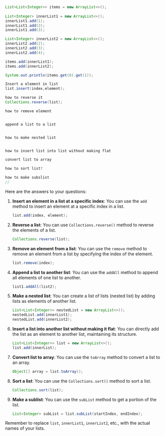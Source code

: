 ```java
List<List<Integer>> items = new ArrayList<>();
        
List<Integer> innerList1 = new ArrayList<>();
innerList1.add(1);
innerList1.add(2);
innerList1.add(3);

List<Integer> innerList2 = new ArrayList<>();
innerList2.add(2);
innerList2.add(3);
innerList2.add(4);

items.add(innerList1);
items.add(innerList2);

System.out.println(items.get(0).get(1));


```


```java
Insert a element in list
list.insert(index,element);

how to reverse it
Collections.reverse(list);

how to remove element 


append a list to a list


how to make nested list


how to insert list into list without making flat

convert list to array

how to sort list?

how to make subslist
//
```


Here are the answers to your questions:

1. **Insert an element in a list at a specific index**: You can use the `add` method to insert an element at a specific index in a list.

    ```java
    list.add(index, element);
    ```

2. **Reverse a list**: You can use `Collections.reverse()` method to reverse the elements of a list.

    ```java
    Collections.reverse(list);
    ```

3. **Remove an element from a list**: You can use the `remove` method to remove an element from a list by specifying the index of the element.

    ```java
    list.remove(index);
    ```

4. **Append a list to another list**: You can use the `addAll` method to append all elements of one list to another.

    ```java
    list1.addAll(list2);
    ```

5. **Make a nested list**: You can create a list of lists (nested list) by adding lists as elements of another list.

    ```java
    List<List<Integer>> nestedList = new ArrayList<>();
    nestedList.add(innerList1);
    nestedList.add(innerList2);
    ```

6. **Insert a list into another list without making it flat**: You can directly add the list as an element to another list, maintaining its structure.

    ```java
    List<List<Integer>> list = new ArrayList<>();
    list.add(innerList);
    ```

7. **Convert list to array**: You can use the `toArray` method to convert a list to an array.

    ```java
    Object[] array = list.toArray();
    ```

8. **Sort a list**: You can use the `Collections.sort()` method to sort a list.

    ```java
    Collections.sort(list);
    ```

9. **Make a sublist**: You can use the `subList` method to get a portion of the list.

    ```java
    List<Integer> subList = list.subList(startIndex, endIndex);
    ```

Remember to replace `list`, `innerList1`, `innerList2`, etc., with the actual names of your lists.